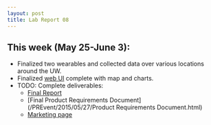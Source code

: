 ```yaml
---
layout: post
title: Lab Report 08
---
```

## This week (May 25-June 3):
* Finalized two wearables and collected data over various locations around the UW.
* Finalized [web UI](http://attu.cs.washington.edu:8000) complete with map and charts.
* TODO: Complete deliverables: 
  * [Final Report](https://github.com/kaysoky/PREvent/tree/report/report.pdf)
  * [Final Product Requirements Document](/PREvent/2015/05/27/Product Requirements Document.html)
  * [Marketing page](/PREvent/)
